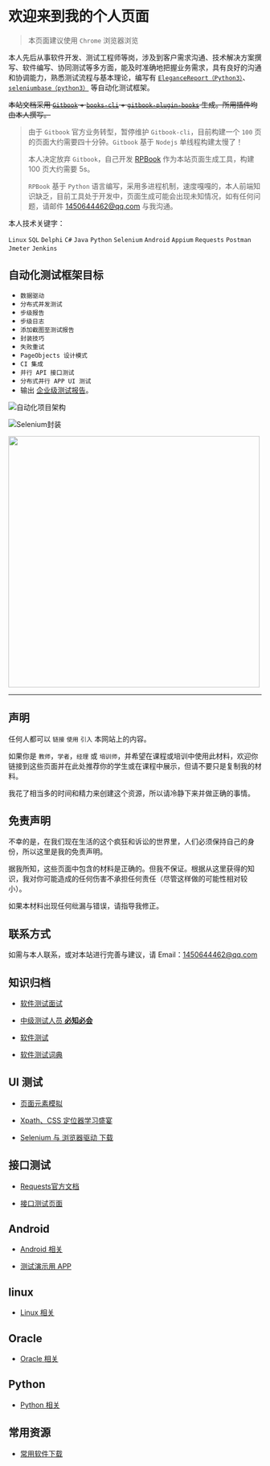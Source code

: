 <meta name="msvalidate.01" content="7FA42C97DEEE3F59D26D4DD8F874D2FA" />

# 欢迎来到我的个人页面

>本页面建议使用 `Chrome` 浏览器浏览

本人先后从事软件开发、测试工程师等岗，涉及到客户需求沟通、技术解决方案撰写、软件编写、协同测试等多方面，能及时准确地把握业务需求，具有良好的沟通和协调能力，熟悉测试流程与基本理论，编写有 [`EleganceReport（Python3）`](https://pypi.org/project/EleganceReport/)、[`seleniumbase（python3）`](https://pypi.org/project/seleniumbase-runping.zeng/) 等自动化测试框架。

~~本站文档采用 [`Gitbook`](https://www.gitbook.com/) + [`books-cli`](https://www.npmjs.com/package/books-cli) + [`gitbook-plugin-books`](https://www.npmjs.com/package/gitbook-plugin-books) 生成。所用插件均由本人撰写。~~

>由于 `Gitbook` 官方业务转型，暂停维护 `Gitbook-cli`，目前构建一个 `100` 页的页面大约需要四十分钟。`Gitbook` 基于 `Nodejs` 单线程构建太慢了！
>
>本人决定放弃 `Gitbook`，自己开发 [RPBook](https://github.com/Andyemmmm/RPBook/) 作为本站页面生成工具，构建 100 页大约需要 5s。
>
>`RPBook` 基于 `Python` 语言编写，采用多进程机制，速度嘎嘎的，本人前端知识缺乏，目前工具处于开发中，页面生成可能会出现未知情况，如有任何问题，请邮件 <1450644462@qq.com> 与我沟通。

本人技术关键字：

`Linux` `SQL` `Delphi` `C#` `Java` `Python` `Selenium` `Android` `Appium` `Requests` `Postman` `Jmeter` `Jenkins`

<!-- 我能帮助你完成以下目标：

* 编程语言：`Python`
* `Web UI` 自动化测试
* `API 接口` 自动化测试
* `移动端 UI` 自动化测试 -->

## 自动化测试框架目标

* `数据驱动`
* `分布式并发测试`
* `步级报告`
* `步级日志`
* `添加截图至测试报告`
* `封装技巧`
* `失败重试`
* `PageObjects 设计模式`
* `CI 集成`
* `并行 API 接口测试`
* `分布式并行 APP UI 测试`
* 输出 [企业级测试报告](report/report/)。

![自动化项目架构](自动化项目架构.png)

![Selenium封装](Selenium封装.png)

<img src="二维码.png" width="500" height="500" />

----

## 声明

任何人都可以 `链接` `使用` `引入` 本网站上的内容。

如果你是 `教师`，`学者`，`经理` 或 `培训师`，并希望在课程或培训中使用此材料，欢迎你链接到这些页面并在此处推荐你的学生或在课程中展示，但请不要只是复制我的材料。

我花了相当多的时间和精力来创建这个资源，所以请冷静下来并做正确的事情。

## 免责声明

不幸的是，在我们现在生活的这个疯狂和诉讼的世界里，人们必须保持自己的身份，所以这里是我的免责声明。

据我所知，这些页面中包含的材料是正确的。但我不保证。根据从这里获得的知识，我对你可能造成的任何伤害不承担任何责任（尽管这样做的可能性相对较小）。

如果本材料出现任何纰漏与错误，请指导我修正。

## 联系方式

<!-- 点击链接加入群聊 [测试之家/py/se/app/web/api](https://jq.qq.com/?_wv=1027&k=5ieJ4c8) 群号：559552400 -->

<!-- 本人目前任职测试讲师一职，如有需了解课程以及相关信息请咨询：

* 金老师
  * QQ：[1007536640](http://wpa.qq.com/msgrd?v=3&amp;uin=1007536640&amp;site=qq&amp;menu=yes)
  * 微信：jinyf0821

  <img src="jinyufang_wx.png" height="75px" />
* 徐老师
  * 微信：xuying981380319

  <img src="xuying_wx.png" height="75px" /> -->

如需与本人联系，或对本站进行完善与建议，请 Email：<1450644462@qq.com>

<!-- >请勿使用 163 邮箱来信，163 邮箱容易被纳入**垃圾邮件**中！！！ -->

## 知识归档

* [软件测试面试](github_exercise_interview/)

* [中级测试人员 **必知必会**](github_exercise_rjpcs_ex/)

* [软件测试](github_testing/)

* [软件测试词典](github_software_testing_dictionary/)

## UI 测试

* [页面元素模拟](html_example/)

* [Xpath、CSS 定位器学习盛宴](css_xpath/)

* [Selenium 与 浏览器驱动 下载](github_selenium_drivers/)

## 接口测试

* [Requests官方文档](http://cn.python-requests.org/zh_CN/latest/)

* [接口测试页面](http://httpbin.org/)

## Android

* [Android 相关](github_exercise_android/)

<!-- * [ADB 命令](android/ADB) -->

<!-- * [ADB 命令官方文档](https://developer.android.com/studio/command-line/adb?hl=zh-CN) -->

<!-- * [Monkey 官方文档](https://developer.android.com/studio/test/monkey) -->

<!-- * [logcat 命令行工具 官方文档](https://developer.android.com/studio/command-line/logcat?hl=zh-CN) -->

* [测试演示用 APP](https://github.com/liushilive/liushilive.github.io/releases/)

<!-- * [官方微信小程序DEMO](https://developers.weixin.qq.com/miniprogram/dev/demo.html) -->

<!-- * ![微信扫我打开调试](微信调试二维码.gif) -->

## linux

* [Linux 相关](github_exercise_linux/)

## Oracle

* [Oracle 相关](github_exercise_oracle/)

## Python

* [Python 相关](github_exercise_python/)

## 常用资源

* [常用软件下载](Software-Downloads/)

<!-- ## 创作不易，欢迎打赏 -->

<!-- <img src="微信。gif" style="max-width: 45%;"> <img src="支付宝。gif" style="max-width: 45%;"> -->

<script async src="//busuanzi.ibruce.info/busuanzi/2.3/busuanzi.pure.mini.js"></script>

<span id="busuanzi_container_site_uv" style='display:none'>
本站总访问量 <span id="busuanzi_value_site_pv"></span> 次<br/>
本站访客数 <span id="busuanzi_value_site_uv"></span> 人次</span>

<script>

window.onload = function() {
  setTimeout(function() {
    // XHR to request a JS and a CSS
    var xhr = new XMLHttpRequest();
    xhr.open('GET', '/asserts/lsbook/images/favicon.ico');
    xhr.send('');
    xhr = new XMLHttpRequest();
    xhr.open('GET', '/asserts/lsbook/lsbook.min.js');
    xhr.send('');
    xhr = new XMLHttpRequest();
    xhr.open('GET', '/asserts/lsbook/jquery-3.3.1.min.js');
    xhr.send('');
    xhr = new XMLHttpRequest();
    xhr.open('GET', '/asserts/lsbook/jquery.mark.js');
    xhr.send('');
    xhr = new XMLHttpRequest();
    xhr.open('GET', '/asserts/lsbook/prismjs/prism.js');
    xhr.send('');
    xhr = new XMLHttpRequest();
    xhr.open('GET', '/asserts/lsbook/prismjs/clipboard.min.js');
    xhr.send('');
    xhr = new XMLHttpRequest();
    xhr.open('GET', '/asserts/lsbook/mermaid/mermaid.min.js');
    xhr.send('');
    xhr = new XMLHttpRequest();
    xhr.open('GET', '/asserts/lsbook/lightbox/css/lightbox.min.css');
    xhr.send('');
    xhr = new XMLHttpRequest();
    xhr.open('GET', '/asserts/lsbook/lightbox/js/lightbox.min.js');
    xhr.send('');
    xhr = new XMLHttpRequest();
    xhr.open('GET', '/asserts/lsbook/lightbox/js/lightbox-plus-jquery.min.js');
    xhr.send('');
    xhr = new XMLHttpRequest();
    xhr.open('GET', '/asserts/lsbook/lightbox/images/prev.png');
    xhr.send('');
    xhr = new XMLHttpRequest();
    xhr.open('GET', '/asserts/lsbook/lightbox/images/next.png');
    xhr.send('');
    xhr = new XMLHttpRequest();
    xhr.open('GET', '/asserts/lsbook/lightbox/images/loading.gif');
    xhr.send('');
    xhr = new XMLHttpRequest();
    xhr.open('GET', '/asserts/lsbook/lightbox/images/close.png');
    xhr.send('');
    xhr = new XMLHttpRequest();
    xhr.open('GET', '/asserts/lsbook/less/website.css');
    xhr.send('');
    xhr = new XMLHttpRequest();
    xhr.open('GET', '/asserts/lsbook/katex/katex.min.css');
    xhr.send('');
    xhr = new XMLHttpRequest();
    xhr.open('GET', '/asserts/lsbook/katex/katex.min.js');
    xhr.send('');
    xhr = new XMLHttpRequest();
    xhr.open('GET', '/asserts/lsbook/katex/contrib/auto-render.min.js');
    xhr.send('');
    xhr = new XMLHttpRequest();
    xhr.open('GET', '/asserts/lsbook/katex/fonts/KaTeX_Main-Regular.woff2');
    xhr.send('');
    xhr = new XMLHttpRequest();
    xhr.open('GET', '/asserts/lsbook/jquery_mar/jquery.mark.js');
    xhr.send('');
    xhr = new XMLHttpRequest();
    xhr.open('GET', '/asserts/lsbook/less/font-awesome/fonts/fontawesome-webfont.woff2');
    xhr.send('');

  }, 2000);
};
</script>
